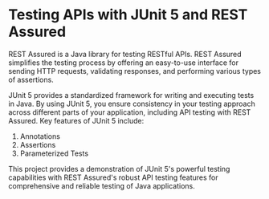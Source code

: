 # Testing APIs with JUnit 5 and REST Assured

REST Assured is a Java library for testing RESTful APIs. REST Assured simplifies the testing process by offering an easy-to-use interface for sending HTTP requests, validating responses, and performing various types of assertions.

JUnit 5 provides a standardized framework for writing and executing tests in Java. By using JUnit 5, you ensure consistency in your testing approach across different parts of your application, including API testing with REST Assured. Key features of JUnit 5 include:
1. Annotations
2. Assertions
3. Parameterized Tests

This project provides a demonstration of JUnit 5's powerful testing capabilities with REST Assured's robust API testing features for comprehensive and reliable testing of Java applications. 